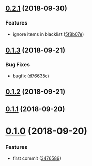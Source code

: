 <a name="0.2.1"></a>
## [0.2.1](https://github.com/TalkingData/rxloop-devtools/compare/v0.2.0...v0.2.1) (2018-09-30)

### Features

* ignore items in blacklist ([5f8b07e](https://github.com/TalkingData/rxloop-devtools/commit/5f8b07e))


<a name="0.1.3"></a>
## [0.1.3](https://github.com/TalkingData/rxloop-devtools/compare/v0.1.2...v0.1.3) (2018-09-21)


### Bug Fixes

* bugfix ([d76635c](https://github.com/TalkingData/rxloop-devtools/commit/d76635c))



<a name="0.1.2"></a>
## [0.1.2](https://github.com/TalkingData/rxloop-devtools/compare/v0.1.1...v0.1.2) (2018-09-21)



<a name="0.1.1"></a>
## [0.1.1](https://github.com/TalkingData/rxloop-devtools/compare/v0.1.0...v0.1.1) (2018-09-20)



<a name="0.1.0"></a>
# [0.1.0](https://github.com/TalkingData/rxloop-devtools/compare/3476589...v0.1.0) (2018-09-20)


### Features

* first commit ([3476589](https://github.com/TalkingData/rxloop-devtools/commit/3476589))



